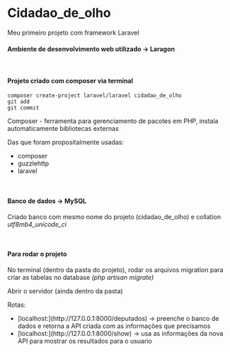 # Cidadao_de_olho
Meu primeiro projeto com framework Laravel

<h4>Ambiente de desenvolvimento web utilizado -> Laragon</h4>

<br>
<h4>Projeto criado com composer via terminal </h4>

```
composer create-project laravel/laravel cidadao_de_olho
git add
git commit
```


<p> Composer - ferramenta para gerenciamento de pacotes em PHP, instala automaticamente bibliotecas externas</p>
<p> Das que foram propositalmente usadas: <ul>
  <li> composer </li>
  <li> guzzlehttp </li>
  <li> laravel </li>
</ul></p>

<br>
<h4>Banco de dados -> MySQL</h4>
<p>Criado banco com mesmo nome do projeto (cidadao_de_olho) e collation <i>utf8mb4_unicode_ci</i></p>

<br>
<h4>Para rodar o projeto</h4>
<p>No terminal (dentro da pasta do projeto), rodar os arquivos migration para criar as tabelas no database <i>(php artisan migrate)</i></p>
<p>Abrir o servidor (ainda dentro da pasta) <i></i></p>
<p>Rotas: <ul>
  <li>[localhost:](http://127.0.0.1:8000/deputados) -> preenche o banco de dados e retorna a API criada com as informações que precisamos</li>
  <li>[localhost:](http://127.0.0.1:8000/show) -> usa as informações da nova API para mostrar os resultados para o usuario</li>
</ul></p>

